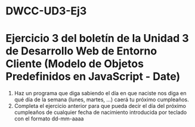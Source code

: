 # DWCC-UD3-Ej3
<h1>Ejercicio 3 del boletín de la Unidad 3 de Desarrollo Web de Entorno Cliente (Modelo de Objetos Predefinidos en JavaScript - Date)</h1>
<ol>
<li>Haz un programa que diga sabiendo el día en que naciste nos diga en qué día de la semana (lunes, martes, ...) caerá tu próximo cumpleaños.</li>
<li>Completa el ejercicio anterior para que pueda decir el día del próximo cumpleaños de cualquier fecha de nacimiento introducida por teclado con el formato dd-mm-aaaa</li>
</ol>
